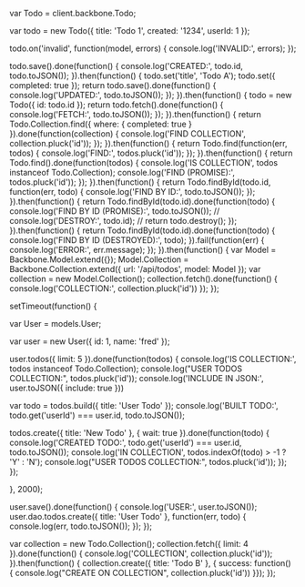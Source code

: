 var Todo = client.backbone.Todo;

var todo = new Todo({ title: 'Todo 1', created: '1234', userId: 1 });

todo.on('invalid', function(model, errors) {
  console.log('INVALID:', errors);
});

todo.save().done(function() {
  console.log('CREATED:', todo.id, todo.toJSON());
}).then(function() {
  todo.set('title', 'Todo A');
  todo.set({ completed: true });
  return todo.save().done(function() {
    console.log('UPDATED:', todo.toJSON());
  });
}).then(function() {
  todo = new Todo({ id: todo.id });
  return todo.fetch().done(function() {
    console.log('FETCH:', todo.toJSON());
  });
}).then(function() {
  return Todo.Collection.find({ where: { completed: true } }).done(function(collection) {
    console.log('FIND COLLECTION', collection.pluck('id'));
  });
}).then(function() {
  return Todo.find(function(err, todos) {
    console.log('FIND:', todos.pluck('id'));
  });
}).then(function() {
  return Todo.find().done(function(todos) {
    console.log('IS COLLECTION', todos instanceof Todo.Collection);
    console.log('FIND (PROMISE):', todos.pluck('id'));
  });
}).then(function() {
  return Todo.findById(todo.id, function(err, todo) {
    console.log('FIND BY ID:', todo.toJSON());
  });
}).then(function() {
  return Todo.findById(todo.id).done(function(todo) {
    console.log('FIND BY ID (PROMISE):', todo.toJSON());
    // console.log('DESTROY:', todo.id);
    // return todo.destroy();
  });
}).then(function() {
  return Todo.findById(todo.id).done(function(todo) {
    console.log('FIND BY ID (DESTROYED):', todo);
  }).fail(function(err) {
    console.log('ERROR:', err.message);
  });
}).then(function() {
  var Model = Backbone.Model.extend({});
  Model.Collection = Backbone.Collection.extend({
    url: '/api/todos',
    model: Model
  });
  var collection = new Model.Collection();
  collection.fetch().done(function() {
    console.log('COLLECTION:', collection.pluck('id'))
  });
});

setTimeout(function() {

var User = models.User;

var user = new User({ id: 1, name: 'fred' });

user.todos({ limit: 5 }).done(function(todos) {
  console.log('IS COLLECTION:', todos instanceof Todo.Collection);
  console.log("USER TODOS COLLECTION:", todos.pluck('id'));
  console.log('INCLUDE IN JSON:', user.toJSON({ include: true }))
  
  var todo = todos.build({ title: 'User Todo' });
  console.log('BUILT TODO:', todo.get('userId') === user.id, todo.toJSON());
  
  todos.create({ title: 'New Todo' }, { wait: true }).done(function(todo) {
    console.log('CREATED TODO:', todo.get('userId') === user.id, todo.toJSON());
    console.log('IN COLLECTION', todos.indexOf(todo) > -1 ? 'Y' : 'N');
    console.log("USER TODOS COLLECTION:", todos.pluck('id'));
  });
});

}, 2000);

user.save().done(function() {
  console.log('USER:', user.toJSON());
  user.dao.todos.create({ title: 'User Todo' }, function(err, todo) {
    console.log(err, todo.toJSON());
  });
});

var collection = new Todo.Collection();
collection.fetch({ limit: 4 }).done(function() {
  console.log('COLLECTION', collection.pluck('id'));
}).then(function() {
  collection.create({ title: 'Todo B' }, { success: function() {
    console.log("CREATE ON COLLECTION", collection.pluck('id'))
  }});
});
